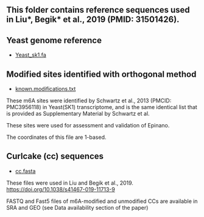 
This folder contains reference sequences used in Liu*, Begik* et al., 2019 (PMID: 31501426).
---------------------------

Yeast genome reference 
---------------------

- [Yeast_sk1.fa](https://github.com/enovoa/EpiNano/tree/master/Reference_sequences/Yeast_sk1.fa)


Modified sites identified with orthogonal method 
-----------------------------

- [known.modifications.txt](https://github.com/enovoa/EpiNano/tree/master/Reference_sequences/known.modifications.txt)

These m6A sites were identified by Schwartz et al., 2013 (PMCID: PMC3956118) in Yeast(SK1) transcriptome, and is the same identical list that is provided as Supplementary Material by Schwartz et al.

These sites were used for assessment and validation of Epinano.

The coordinates of this file are 1-based.


Curlcake (cc) sequences
-----------------------

- [cc.fasta](https://github.com/enovoa/EpiNano/tree/master/Reference_sequences/cc.fasta)

These files were used in Liu and Begik et al., 2019. https://doi.org/10.1038/s41467-019-11713-9

FASTQ and Fast5 files of m6A-modified and unmodified CCs are available in SRA and GEO (see Data availability section of the paper)  
